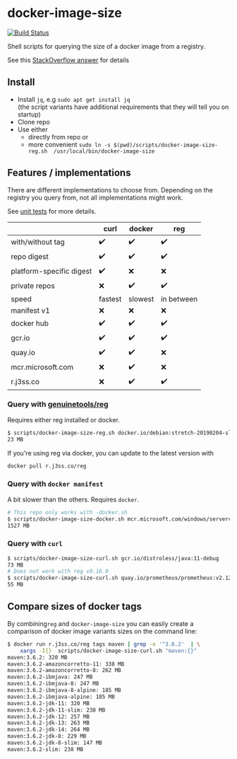 # docker-image-size

[![Build Status](https://travis-ci.org/schnatterer/docker-image-size.svg?branch=master)](https://travis-ci.org/schnatterer/docker-image-size)

Shell scripts for querying the size of a docker image from a registry.

See this [StackOverflow answer](https://stackoverflow.com/a/54813737) for details

## Install

* Install `jq`, e.g `sudo apt get install jq`  
  (the script variants have additional requirements that they will tell you on startup)
* Clone repo
* Use either
  * directly from repo or 
  *  more convenient `sudo ln -s $(pwd)/scripts/docker-image-size-reg.sh  /usr/local/bin/docker-image-size`

## Features / implementations

There are different implementations to choose from.
Depending on the registry you query from, not all implementations might work.

See [unit tests](test/docker-image-size.bats) for more details.

|   | curl | docker | reg |
|---|---|---|---|
|with/without tag | ✔️ | ✔️ | ✔️ |
|repo digest | ✔️ | ✔️ | ✔️ |
|platform-specific digest | ✔️ | ❌ | ❌ |
|private repos | ❌ | ✔️ | ️✔️ |
|speed | fastest | slowest️ | ️in between️ |
|manifest v1 | ❌ | ❌ | ❌ |
|docker hub| ✔️ | ✔️ | ✔️ |
|gcr.io | ✔️ | ✔️ | ✔️ |
|quay.io | ✔️ | ✔️ | ❌️ |
|mcr.microsoft.com | ❌ | ✔️ | ❌ |
|r.j3ss.co | ❌ | ️✔️ | ✔️ |

### Query with [genuinetools/reg](https://github.com/genuinetools/reg)

Requires either reg installed or docker.
```bash
$ scripts/docker-image-size-reg.sh docker.io/debian:stretch-20190204-slim
23 MB
```

If you're using reg via docker, you can update to the latest version with
```bash
docker pull r.j3ss.co/reg
```

### Query with `docker manifest`

A bit slower than the others. Requires `docker`.

```bash
# This repo only works with -docker.sh
$ scripts/docker-image-size-docker.sh mcr.microsoft.com/windows/servercore:1903
1527 MB
```

### Query with `curl`

```bash
$ scripts/docker-image-size-curl.sh gcr.io/distroless/java:11-debug
73 MB 
# Does not work with reg v0.16.0
$ scripts/docker-image-size-curl.sh quay.io/prometheus/prometheus:v2.12.0
55 MB
```

## Compare sizes of docker tags

By combining`reg` and `docker-image-size` you can easily create a comparison of docker image variants sizes on the 
command line:

```bash
$ docker run r.j3ss.co/reg tags maven | grep -e '^3.6.2'  | \
    xargs -I{}  scripts/docker-image-size-curl.sh "maven:{}"
maven:3.6.2: 320 MB
maven:3.6.2-amazoncorretto-11: 338 MB
maven:3.6.2-amazoncorretto-8: 262 MB
maven:3.6.2-ibmjava: 247 MB
maven:3.6.2-ibmjava-8: 247 MB
maven:3.6.2-ibmjava-8-alpine: 185 MB
maven:3.6.2-ibmjava-alpine: 185 MB
maven:3.6.2-jdk-11: 320 MB
maven:3.6.2-jdk-11-slim: 238 MB
maven:3.6.2-jdk-12: 257 MB
maven:3.6.2-jdk-13: 263 MB
maven:3.6.2-jdk-14: 264 MB
maven:3.6.2-jdk-8: 229 MB
maven:3.6.2-jdk-8-slim: 147 MB
maven:3.6.2-slim: 238 MB
``` 
